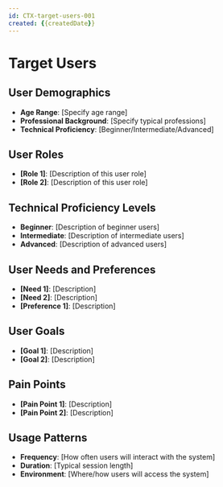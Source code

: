 ```yaml
---
id: CTX-target-users-001
created: {{createdDate}}
---
```


# Target Users <!-- INFO-001 -->

## User Demographics <!-- INFO-002 -->
- **Age Range**: [Specify age range]
- **Professional Background**: [Specify typical professions]
- **Technical Proficiency**: [Beginner/Intermediate/Advanced]

## User Roles <!-- INFO-003 -->
- **[Role 1]**: [Description of this user role]
- **[Role 2]**: [Description of this user role]

## Technical Proficiency Levels <!-- INFO-004 -->
- **Beginner**: [Description of beginner users]
- **Intermediate**: [Description of intermediate users]
- **Advanced**: [Description of advanced users]

## User Needs and Preferences <!-- REQ-001 -->
- **[Need 1]**: [Description]
- **[Need 2]**: [Description]
- **[Preference 1]**: [Description]

## User Goals <!-- REQ-002 -->
- **[Goal 1]**: [Description]
- **[Goal 2]**: [Description]

## Pain Points <!-- INFO-005 -->
- **[Pain Point 1]**: [Description]
- **[Pain Point 2]**: [Description]

## Usage Patterns <!-- INFO-006 -->
- **Frequency**: [How often users will interact with the system]
- **Duration**: [Typical session length]
- **Environment**: [Where/how users will access the system]